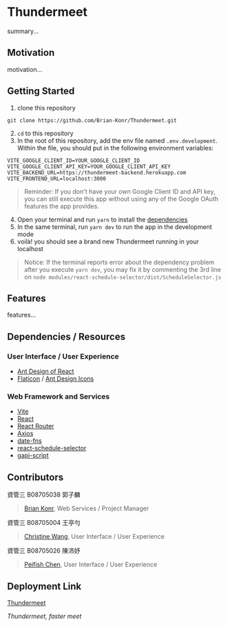 # Thundermeet
summary...

## Motivation
motivation...

## Getting Started

1. clone this repository
  ```
  git clone https://github.com/Brian-Konr/Thundermeet.git
  ```
2. `cd` to this repository
3. In the root of this repository, add the env file named `.env.development`. Within the file, you should put in the following environment variables:
  ```
  VITE_GOOGLE_CLIENT_ID=YOUR_GOOGLE_CLIENT_ID
  VITE_GOOGLE_CLIENT_API_KEY=YOUR_GOOGLE_CLIENT_API_KEY
  VITE_BACKEND_URL=https://thundermeet-backend.herokuapp.com
  VITE_FRONTEND_URL=localhost:3000
  ```
  > Reminder: If you don't have your own Google Client ID and API key, you can still execute this app without using any of the Google OAuth features the app provides.
4. Open your terminal and run `yarn` to install the [dependencies](package.json)
5. In the same terminal, run `yarn dev` to run the app in the development mode
6. voilà! you should see a brand new Thundermeet running in your localhost

  > Notice: If the terminal reports error about the dependency problem after you execute `yarn dev`, you may fix it by commenting the 3rd line on `node modules/react-schedule-selector/dist/ScheduleSelector.js`
## Features
features...

## Dependencies / Resources
### User Interface / User Experience
* [Ant Design of React](https://ant.design/docs/react/introduce)
* [Flaticon](https://www.flaticon.com/) / [Ant Design Icons](https://ant.design/docs/spec/icon)
### Web Framework and Services
* [Vite](https://vitejs.dev/)
* [React](https://reactjs.org/)
* [React Router](https://reactrouter.com/docs/en/v6/getting-started/overview)
* [Axios](https://axios-http.com/docs/intro)
* [date-fns](https://date-fns.org/)
* [react-schedule-selector](https://github.com/bibekg/react-schedule-selector)
* [gapi-script](https://www.npmjs.com/package/gapi-script)

## Contributors

資管三 B08705038 郭子麟 
> [Brian Konr](https://github.com/Brian-Konr), Web Services / Project Manager

資管三 B08705004 王亭勻
> [Christine Wang](https://github.com/christine891225), User Interface / User Experience

資管三 B08705026 陳沛妤
> [Peifish Chen](https://github.com/peifish1124), User Interface / User Experience


## Deployment Link
[Thundermeet](https://thundermeet.netlify.app/)

*Thundermeet, faster meet*